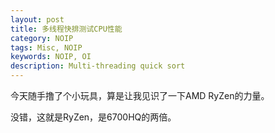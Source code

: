 ```yaml
---
layout: post  
title: 多线程快排测试CPU性能
category: NOIP
tags: Misc, NOIP
keywords: NOIP, OI
description: Multi-threading quick sort
---
```


今天随手撸了个小玩具，算是让我见识了一下AMD RyZen的力量。




没错，这就是RyZen，是6700HQ的两倍。

